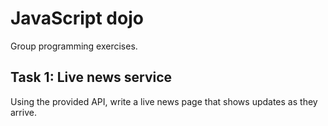 JavaScript dojo
===============

Group programming exercises.


Task 1: Live news service
-------------------------

Using the provided API, write a live news page that shows updates as they
arrive.
